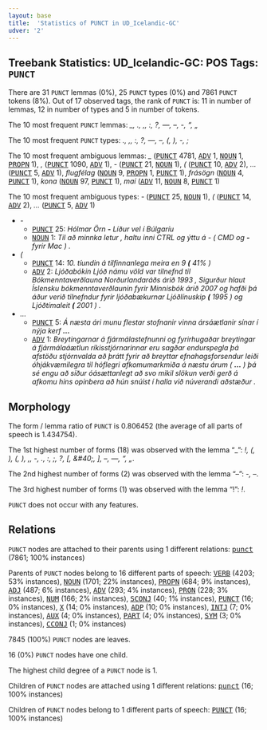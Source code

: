 ```yaml
---
layout: base
title:  'Statistics of PUNCT in UD_Icelandic-GC'
udver: '2'
---
```


## Treebank Statistics: UD_Icelandic-GC: POS Tags: `PUNCT`

There are 31 `PUNCT` lemmas (0%), 25 `PUNCT` types (0%) and 7861 `PUNCT` tokens (8%).
Out of 17 observed tags, the rank of `PUNCT` is: 11 in number of lemmas, 12 in number of types and 5 in number of tokens.

The 10 most frequent `PUNCT` lemmas: <em>_, ., ,, :, ?, —, –, -, “, „</em>

The 10 most frequent `PUNCT` types:  <em>., ,, :, ?, —, –, (, ), -, ;</em>

The 10 most frequent ambiguous lemmas: <em>_</em> (<tt><a href="is_gc-pos-PUNCT.html">PUNCT</a></tt> 4781, <tt><a href="is_gc-pos-ADV.html">ADV</a></tt> 1, <tt><a href="is_gc-pos-NOUN.html">NOUN</a></tt> 1, <tt><a href="is_gc-pos-PROPN.html">PROPN</a></tt> 1), <em>,</em> (<tt><a href="is_gc-pos-PUNCT.html">PUNCT</a></tt> 1090, <tt><a href="is_gc-pos-ADV.html">ADV</a></tt> 1), <em>-</em> (<tt><a href="is_gc-pos-PUNCT.html">PUNCT</a></tt> 21, <tt><a href="is_gc-pos-NOUN.html">NOUN</a></tt> 1), <em>&#40;</em> (<tt><a href="is_gc-pos-PUNCT.html">PUNCT</a></tt> 10, <tt><a href="is_gc-pos-ADV.html">ADV</a></tt> 2), <em>…</em> (<tt><a href="is_gc-pos-PUNCT.html">PUNCT</a></tt> 5, <tt><a href="is_gc-pos-ADV.html">ADV</a></tt> 1), <em>flugfélag</em> (<tt><a href="is_gc-pos-NOUN.html">NOUN</a></tt> 9, <tt><a href="is_gc-pos-PROPN.html">PROPN</a></tt> 1, <tt><a href="is_gc-pos-PUNCT.html">PUNCT</a></tt> 1), <em>frásögn</em> (<tt><a href="is_gc-pos-NOUN.html">NOUN</a></tt> 4, <tt><a href="is_gc-pos-PUNCT.html">PUNCT</a></tt> 1), <em>kona</em> (<tt><a href="is_gc-pos-NOUN.html">NOUN</a></tt> 97, <tt><a href="is_gc-pos-PUNCT.html">PUNCT</a></tt> 1), <em>maí</em> (<tt><a href="is_gc-pos-ADV.html">ADV</a></tt> 11, <tt><a href="is_gc-pos-NOUN.html">NOUN</a></tt> 8, <tt><a href="is_gc-pos-PUNCT.html">PUNCT</a></tt> 1)

The 10 most frequent ambiguous types:  <em>-</em> (<tt><a href="is_gc-pos-PUNCT.html">PUNCT</a></tt> 25, <tt><a href="is_gc-pos-NOUN.html">NOUN</a></tt> 1), <em>&#40;</em> (<tt><a href="is_gc-pos-PUNCT.html">PUNCT</a></tt> 14, <tt><a href="is_gc-pos-ADV.html">ADV</a></tt> 2), <em>…</em> (<tt><a href="is_gc-pos-PUNCT.html">PUNCT</a></tt> 5, <tt><a href="is_gc-pos-ADV.html">ADV</a></tt> 1)


* <em>-</em>
  * <tt><a href="is_gc-pos-PUNCT.html">PUNCT</a></tt> 25: <em>Hólmar Örn <b>-</b> Líður vel í Búlgaríu</em>
  * <tt><a href="is_gc-pos-NOUN.html">NOUN</a></tt> 1: <em>Til að minnka letur , haltu inni CTRL og ýttu á - ( CMD og <b>-</b> fyrir Mac ) .</em>
* <em>&#40;</em>
  * <tt><a href="is_gc-pos-PUNCT.html">PUNCT</a></tt> 14: <em>10. tíundin á tilfinnanlega meira en 9 <b>&#40;</b> 41% &#41;</em>
  * <tt><a href="is_gc-pos-ADV.html">ADV</a></tt> 2: <em>Ljóðabókin Ljóð námu völd var tilnefnd til Bókmenntaverðlauna Norðurlandaráðs árið 1993 , Sigurður hlaut Íslensku bókmenntaverðlaunin fyrir Minnisbók árið 2007 og hafði þá áður verið tilnefndur fyrir ljóðabækurnar Ljóðlínuskip <b>&#40;</b> 1995 &#41; og Ljóðtímaleit <b>&#40;</b> 2001 &#41; .</em>
* <em>…</em>
  * <tt><a href="is_gc-pos-PUNCT.html">PUNCT</a></tt> 5: <em>Á næsta ári munu flestar stofnanir vinna ársáætlanir sínar í nýja kerf <b>…</b></em>
  * <tt><a href="is_gc-pos-ADV.html">ADV</a></tt> 1: <em>Breytingarnar á fjármálastefnunni og fyrirhugaðar breytingar á fjármálaáætlun ríkisstjórnarinnar eru sagðar endurspegla þá afstöðu stjórnvalda að þrátt fyrir að breyttar efnahagsforsendur leiði óhjákvæmilegra til hóflegri afkomumarkmiða á næstu árum ( <b>…</b> ) þá sé engu að síður óásættanlegt að svo mikil slökun verði gerð á afkomu hins opinbera að hún snúist í halla við núverandi aðstæður .</em>

## Morphology

The form / lemma ratio of `PUNCT` is 0.806452 (the average of all parts of speech is 1.434754).

The 1st highest number of forms (18) was observed with the lemma “_”: <em>!, &#40;, &#41;, (, ), ,, -, ., :, ;, ?, [, \&#40;, ], –, —, “, „</em>.

The 2nd highest number of forms (2) was observed with the lemma “–”: <em>-, –</em>.

The 3rd highest number of forms (1) was observed with the lemma “!”: <em>!</em>.

`PUNCT` does not occur with any features.


## Relations

`PUNCT` nodes are attached to their parents using 1 different relations: <tt><a href="is_gc-dep-punct.html">punct</a></tt> (7861; 100% instances)

Parents of `PUNCT` nodes belong to 16 different parts of speech: <tt><a href="is_gc-pos-VERB.html">VERB</a></tt> (4203; 53% instances), <tt><a href="is_gc-pos-NOUN.html">NOUN</a></tt> (1701; 22% instances), <tt><a href="is_gc-pos-PROPN.html">PROPN</a></tt> (684; 9% instances), <tt><a href="is_gc-pos-ADJ.html">ADJ</a></tt> (487; 6% instances), <tt><a href="is_gc-pos-ADV.html">ADV</a></tt> (293; 4% instances), <tt><a href="is_gc-pos-PRON.html">PRON</a></tt> (228; 3% instances), <tt><a href="is_gc-pos-NUM.html">NUM</a></tt> (166; 2% instances), <tt><a href="is_gc-pos-SCONJ.html">SCONJ</a></tt> (40; 1% instances), <tt><a href="is_gc-pos-PUNCT.html">PUNCT</a></tt> (16; 0% instances), <tt><a href="is_gc-pos-X.html">X</a></tt> (14; 0% instances), <tt><a href="is_gc-pos-ADP.html">ADP</a></tt> (10; 0% instances), <tt><a href="is_gc-pos-INTJ.html">INTJ</a></tt> (7; 0% instances), <tt><a href="is_gc-pos-AUX.html">AUX</a></tt> (4; 0% instances), <tt><a href="is_gc-pos-PART.html">PART</a></tt> (4; 0% instances), <tt><a href="is_gc-pos-SYM.html">SYM</a></tt> (3; 0% instances), <tt><a href="is_gc-pos-CCONJ.html">CCONJ</a></tt> (1; 0% instances)

7845 (100%) `PUNCT` nodes are leaves.

16 (0%) `PUNCT` nodes have one child.

The highest child degree of a `PUNCT` node is 1.

Children of `PUNCT` nodes are attached using 1 different relations: <tt><a href="is_gc-dep-punct.html">punct</a></tt> (16; 100% instances)

Children of `PUNCT` nodes belong to 1 different parts of speech: <tt><a href="is_gc-pos-PUNCT.html">PUNCT</a></tt> (16; 100% instances)

